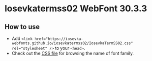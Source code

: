 # Iosevkatermss02 WebFont 30.3.3

## How to use

- Add `<link href="https://iosevka-webfonts.github.io/iosevkatermss02/IosevkaTermSS02.css" rel="stylesheet" />` to your `<head>`.
- Check out the [CSS file](./IosevkaTermSS02.css) for browsing the name of font family.
